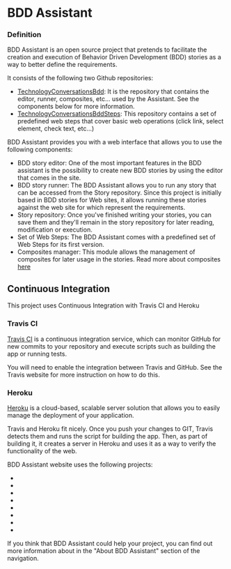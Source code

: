 # BDD Assistant

### Definition
BDD Assistant is an open source project that pretends to facilitate the creation and execution of Behavior Driven Development (BDD) stories as a way to better define the requirements.

It consists of the following two Github repositories:
  * [TechnologyConversationsBdd](https://github.com/TechnologyConversations/TechnologyConversationsBdd): It is the repository that contains the editor, runner, composites, etc... used by the Assistant. See the components below for more information.
  * [TechnologyConversationsBddSteps](https://github.com/TechnologyConversations/TechnologyConversationsBddSteps): This repository contains a set of predefined web steps that cover basic web operations (click link, select element, check text, etc...)

BDD Assistant provides you with a web interface that allows you to use the following components:

 * BDD story editor: One of the most important features in the BDD assistant is the possibility to create new BDD stories by using the editor that comes in the site.
 * BDD story runner: The BDD Assistant allows you to run any story that can be accessed from the Story repository. Since this project is initially based in BDD stories for Web sites, it allows running these stories against the web site for which represent the requirements.
 * Story repository: Once you've finished writing your stories, you can save them and they'll remain in the story repository for later reading, modification or execution.
 * Set of Web Steps: The BDD Assistant comes with a predefined set of Web Steps for its first version.
 * Composites manager: This module allows the management of composites for later usage in the stories. Read more about composites [here](http://jbehave.org/reference/stable/composite-steps.html)

## Continuous Integration

This project uses Continuous Integration with Travis CI and Heroku
### Travis CI
[Travis CI][travis] is a continuous integration service, which can monitor GitHub for new commits
to your repository and execute scripts such as building the app or running tests.

You will need to enable the integration between Travis and GitHub. See the Travis website for more
instruction on how to do this.

### Heroku
[Heroku][heroku] is a cloud-based, scalable server solution that allows you to easily manage the deployment of your application.

Travis and Heroku fit nicely. Once you push your changes to GIT, Travis detects them and runs the script for building the app. Then, as part of building it, it creates a server in Heroku and uses it as a way to verify the functionality of the web.

BDD Assistant website uses the following projects:
 * [git]: http://git-scm.com/
 * [angularJS]: http://angularjs.org/
 * [bootstrapCSS]: http://getbootstrap.com/css/
 * [bower]: http://bower.io
 * [node]: http://nodejs.org
 * [travis]: https://travis-ci.org/
 * [http-server]: https://github.com/nodeapps/http-server
 * [heroku]: http://www.heroku.com

If you think that BDD Assistant could help your project, you can find out more information about in the "About BDD Assistant" section of the navigation.